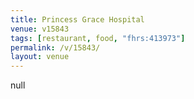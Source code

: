 ```yaml
---
title: Princess Grace Hospital
venue: v15843
tags: [restaurant, food, "fhrs:413973"]
permalink: /v/15843/
layout: venue
---
```

null